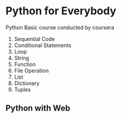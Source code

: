Python for Everybody
====================
Python Basic course conducted by coursera
 
 1. Sequential Code 
 2. Conditional Statements 
 3. Loop
 4. String
 5. Function
 6. File Operation 
 7. List
 8. Dictionary 
 9. Tuples
 
 ## Python with Web 
